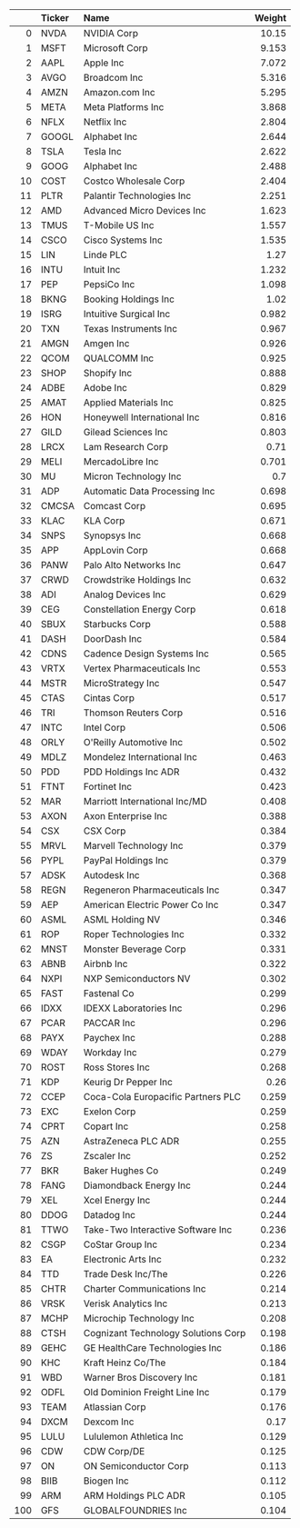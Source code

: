 |     | Ticker   | Name                                |   Weight |
|----:|:---------|:------------------------------------|---------:|
|   0 | NVDA     | NVIDIA Corp                         |   10.15  |
|   1 | MSFT     | Microsoft Corp                      |    9.153 |
|   2 | AAPL     | Apple Inc                           |    7.072 |
|   3 | AVGO     | Broadcom Inc                        |    5.316 |
|   4 | AMZN     | Amazon.com Inc                      |    5.295 |
|   5 | META     | Meta Platforms Inc                  |    3.868 |
|   6 | NFLX     | Netflix Inc                         |    2.804 |
|   7 | GOOGL    | Alphabet Inc                        |    2.644 |
|   8 | TSLA     | Tesla Inc                           |    2.622 |
|   9 | GOOG     | Alphabet Inc                        |    2.488 |
|  10 | COST     | Costco Wholesale Corp               |    2.404 |
|  11 | PLTR     | Palantir Technologies Inc           |    2.251 |
|  12 | AMD      | Advanced Micro Devices Inc          |    1.623 |
|  13 | TMUS     | T-Mobile US Inc                     |    1.557 |
|  14 | CSCO     | Cisco Systems Inc                   |    1.535 |
|  15 | LIN      | Linde PLC                           |    1.27  |
|  16 | INTU     | Intuit Inc                          |    1.232 |
|  17 | PEP      | PepsiCo Inc                         |    1.098 |
|  18 | BKNG     | Booking Holdings Inc                |    1.02  |
|  19 | ISRG     | Intuitive Surgical Inc              |    0.982 |
|  20 | TXN      | Texas Instruments Inc               |    0.967 |
|  21 | AMGN     | Amgen Inc                           |    0.926 |
|  22 | QCOM     | QUALCOMM Inc                        |    0.925 |
|  23 | SHOP     | Shopify Inc                         |    0.888 |
|  24 | ADBE     | Adobe Inc                           |    0.829 |
|  25 | AMAT     | Applied Materials Inc               |    0.825 |
|  26 | HON      | Honeywell International Inc         |    0.816 |
|  27 | GILD     | Gilead Sciences Inc                 |    0.803 |
|  28 | LRCX     | Lam Research Corp                   |    0.71  |
|  29 | MELI     | MercadoLibre Inc                    |    0.701 |
|  30 | MU       | Micron Technology Inc               |    0.7   |
|  31 | ADP      | Automatic Data Processing Inc       |    0.698 |
|  32 | CMCSA    | Comcast Corp                        |    0.695 |
|  33 | KLAC     | KLA Corp                            |    0.671 |
|  34 | SNPS     | Synopsys Inc                        |    0.668 |
|  35 | APP      | AppLovin Corp                       |    0.668 |
|  36 | PANW     | Palo Alto Networks Inc              |    0.647 |
|  37 | CRWD     | Crowdstrike Holdings Inc            |    0.632 |
|  38 | ADI      | Analog Devices Inc                  |    0.629 |
|  39 | CEG      | Constellation Energy Corp           |    0.618 |
|  40 | SBUX     | Starbucks Corp                      |    0.588 |
|  41 | DASH     | DoorDash Inc                        |    0.584 |
|  42 | CDNS     | Cadence Design Systems Inc          |    0.565 |
|  43 | VRTX     | Vertex Pharmaceuticals Inc          |    0.553 |
|  44 | MSTR     | MicroStrategy Inc                   |    0.547 |
|  45 | CTAS     | Cintas Corp                         |    0.517 |
|  46 | TRI      | Thomson Reuters Corp                |    0.516 |
|  47 | INTC     | Intel Corp                          |    0.506 |
|  48 | ORLY     | O'Reilly Automotive Inc             |    0.502 |
|  49 | MDLZ     | Mondelez International Inc          |    0.463 |
|  50 | PDD      | PDD Holdings Inc ADR                |    0.432 |
|  51 | FTNT     | Fortinet Inc                        |    0.423 |
|  52 | MAR      | Marriott International Inc/MD       |    0.408 |
|  53 | AXON     | Axon Enterprise Inc                 |    0.388 |
|  54 | CSX      | CSX Corp                            |    0.384 |
|  55 | MRVL     | Marvell Technology Inc              |    0.379 |
|  56 | PYPL     | PayPal Holdings Inc                 |    0.379 |
|  57 | ADSK     | Autodesk Inc                        |    0.368 |
|  58 | REGN     | Regeneron Pharmaceuticals Inc       |    0.347 |
|  59 | AEP      | American Electric Power Co Inc      |    0.347 |
|  60 | ASML     | ASML Holding NV                     |    0.346 |
|  61 | ROP      | Roper Technologies Inc              |    0.332 |
|  62 | MNST     | Monster Beverage Corp               |    0.331 |
|  63 | ABNB     | Airbnb Inc                          |    0.322 |
|  64 | NXPI     | NXP Semiconductors NV               |    0.302 |
|  65 | FAST     | Fastenal Co                         |    0.299 |
|  66 | IDXX     | IDEXX Laboratories Inc              |    0.296 |
|  67 | PCAR     | PACCAR Inc                          |    0.296 |
|  68 | PAYX     | Paychex Inc                         |    0.288 |
|  69 | WDAY     | Workday Inc                         |    0.279 |
|  70 | ROST     | Ross Stores Inc                     |    0.268 |
|  71 | KDP      | Keurig Dr Pepper Inc                |    0.26  |
|  72 | CCEP     | Coca-Cola Europacific Partners PLC  |    0.259 |
|  73 | EXC      | Exelon Corp                         |    0.259 |
|  74 | CPRT     | Copart Inc                          |    0.258 |
|  75 | AZN      | AstraZeneca PLC ADR                 |    0.255 |
|  76 | ZS       | Zscaler Inc                         |    0.252 |
|  77 | BKR      | Baker Hughes Co                     |    0.249 |
|  78 | FANG     | Diamondback Energy Inc              |    0.244 |
|  79 | XEL      | Xcel Energy Inc                     |    0.244 |
|  80 | DDOG     | Datadog Inc                         |    0.244 |
|  81 | TTWO     | Take-Two Interactive Software Inc   |    0.236 |
|  82 | CSGP     | CoStar Group Inc                    |    0.234 |
|  83 | EA       | Electronic Arts Inc                 |    0.232 |
|  84 | TTD      | Trade Desk Inc/The                  |    0.226 |
|  85 | CHTR     | Charter Communications Inc          |    0.214 |
|  86 | VRSK     | Verisk Analytics Inc                |    0.213 |
|  87 | MCHP     | Microchip Technology Inc            |    0.208 |
|  88 | CTSH     | Cognizant Technology Solutions Corp |    0.198 |
|  89 | GEHC     | GE HealthCare Technologies Inc      |    0.186 |
|  90 | KHC      | Kraft Heinz Co/The                  |    0.184 |
|  91 | WBD      | Warner Bros Discovery Inc           |    0.181 |
|  92 | ODFL     | Old Dominion Freight Line Inc       |    0.179 |
|  93 | TEAM     | Atlassian Corp                      |    0.176 |
|  94 | DXCM     | Dexcom Inc                          |    0.17  |
|  95 | LULU     | Lululemon Athletica Inc             |    0.129 |
|  96 | CDW      | CDW Corp/DE                         |    0.125 |
|  97 | ON       | ON Semiconductor Corp               |    0.113 |
|  98 | BIIB     | Biogen Inc                          |    0.112 |
|  99 | ARM      | ARM Holdings PLC ADR                |    0.105 |
| 100 | GFS      | GLOBALFOUNDRIES Inc                 |    0.104 |